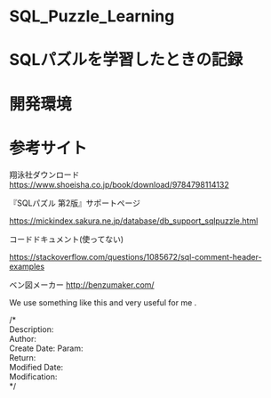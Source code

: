 # SQL_Puzzle_Learning

# SQLパズルを学習したときの記録

# 開発環境


# 参考サイト

翔泳社ダウンロード
https://www.shoeisha.co.jp/book/download/9784798114132

『SQLパズル 第2版』サポートページ

https://mickindex.sakura.ne.jp/database/db_support_sqlpuzzle.html

コードドキュメント(使ってない)

https://stackoverflow.com/questions/1085672/sql-comment-header-examples

ベン図メーカー
http://benzumaker.com/

We use something like this and very useful for me .

/*  
Description:   
Author:   
Create Date: 
Param:   
Return:   
Modified Date:  
Modification:   
*/  